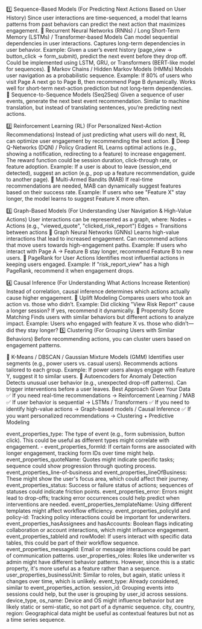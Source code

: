 1️⃣ Sequence-Based Models (For Predicting Next Actions Based on User History)
Since user interactions are time-sequenced, a model that learns patterns from past behaviors can predict the next action that maximizes engagement.
🔹 Recurrent Neural Networks (RNNs) / Long Short-Term Memory (LSTMs) / Transformer-based Models
Can model sequential dependencies in user interactions.
Captures long-term dependencies in user behavior.
Example: Given a user’s event history (page_view → button_click → form_submit), predict the next event before they drop off.
Could be implemented using LSTM, GRU, or Transformers (BERT-like model for sequences).
🔹 Markov Chains / Hidden Markov Models (HMMs)
Models user navigation as a probabilistic sequence.
Example: If 80% of users who visit Page A next go to Page B, then recommend Page B dynamically.
Works well for short-term next-action prediction but not long-term dependencies.
🔹 Sequence-to-Sequence Models (Seq2Seq)
Given a sequence of user events, generate the next best event recommendation.
Similar to machine translation, but instead of translating sentences, you’re predicting next actions.




2️⃣ Reinforcement Learning (RL) (For Personalized Next-Action Recommendations)
Instead of just predicting what users will do next, RL can optimize user engagement by recommending the best action.
🔹 Deep Q-Networks (DQN) / Policy Gradient RL
Learns optimal actions (e.g., showing a notification, redirecting to a feature) to increase engagement.
The reward function could be session duration, click-through rate, or feature adoption.
Example: If a user is about to leave (session_end detected), suggest an action (e.g., pop up a feature recommendation, guide to another page).
🔹 Multi-Armed Bandits (MAB)
If real-time recommendations are needed, MAB can dynamically suggest features based on their success rate.
Example: If users who see "Feature X" stay longer, the model learns to suggest Feature X more often.




3️⃣ Graph-Based Models (For Understanding User Navigation & High-Value Actions)
User interactions can be represented as a graph, where:
Nodes = Actions (e.g., "viewed_quote", "clicked_risk_report")
Edges = Transitions between actions
🔹 Graph Neural Networks (GNNs)
Learns high-value interactions that lead to increased engagement.
Can recommend actions that move users towards high-engagement paths.
Example: If users who interact with Page A → Feature B stay longer, recommend Feature B to new users.
🔹 PageRank for User Actions
Identifies most influential actions in keeping users engaged.
Example: If "risk_report_view" has a high PageRank, recommend it when engagement drops.




4️⃣ Causal Inference (For Understanding What Actions Increase Retention)
Instead of correlation, causal inference determines which actions actually cause higher engagement.
🔹 Uplift Modeling
Compares users who took an action vs. those who didn’t.
Example: Did clicking "View Risk Report" cause a longer session? If yes, recommend it dynamically.
🔹 Propensity Score Matching
Finds users with similar behaviors but different actions to analyze impact.
Example: Users who engaged with feature X vs. those who didn’t—did they stay longer?
5️⃣ Clustering (For Grouping Users with Similar Behaviors)
Before recommending actions, you can cluster users based on engagement patterns.





🔹 K-Means / DBSCAN / Gaussian Mixture Models (GMM)
Identifies user segments (e.g., power users vs. casual users).
Recommends actions tailored to each group.
Example: If power users always engage with Feature Y, suggest it to similar users.
🔹 Autoencoders for Anomaly Detection
Detects unusual user behavior (e.g., unexpected drop-off patterns).
Can trigger interventions before a user leaves.
Best Approach Given Your Data
✅ If you need real-time recommendations → Reinforcement Learning / MAB
✅ If user behavior is sequential → LSTMs / Transformers
✅ If you need to identify high-value actions → Graph-based models / Causal Inference
✅ If you want personalized recommendations → Clustering + Predictive Modeling





event_properties_type: The type of event (e.g., form submission, button click). This could be useful as different types might correlate with engagement. - 
event_properties_formId: If certain forms are associated with longer engagement, tracking form IDs over time might help.
event_properties_quoteName: Quotes might indicate specific tasks; sequence could show progression through quoting process.
event_properties_line-of-business and event_properties_lineOfBusiness: These might show the user's focus area, which could affect their journey.
event_properties_status: Success or failure status of actions; sequences of statuses could indicate friction points.
event_properties_error: Errors might lead to drop-offs; tracking error occurrences could help predict when interventions are needed.
event_properties_templateName: Using different templates might affect workflow efficiency.
event_properties_policyId and policy-id: Tracking policy interactions could be important for underwriters.
event_properties_hasAssignees and hasAccounts: Boolean flags indicating collaboration or account interactions, which might influence engagement.
event_properties_tableId and rowModel: If users interact with specific data tables, this could be part of their workflow sequence.
event_properties_messageId: Email or message interactions could be part of communication patterns.
user_properties_roles: Roles like underwriter vs admin might have different behavior patterns. However, since this is a static property, it's more useful as a feature rather than a sequence.
user_properties_businessUnit: Similar to roles, but again, static unless it changes over time, which is unlikely.
event_type: Already considered, similar to event_properties_action.
session_id: Grouping events into sessions could help, but the user is grouping by user_id across sessions.
device_type, os_name: Device and OS might influence behavior but are likely static or semi-static, so not part of a dynamic sequence.
city, country, region: Geographical data might be useful as contextual features but not as a time series sequence.

